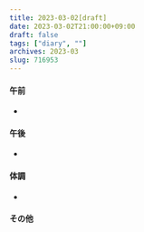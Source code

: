 ```yaml
---
title: 2023-03-02[draft]
date: 2023-03-02T21:00:00+09:00
draft: false
tags: ["diary", ""]
archives: 2023-03
slug: 716953
---
```

#### 午前
- 
#### 午後
- 
#### 体調
- 
#### その他